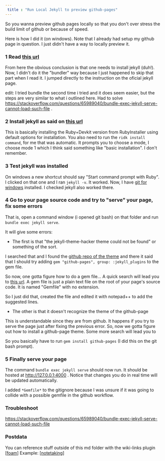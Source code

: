 ```yaml
---
 title : "Run Local Jekyll to preview github-pages"
---
```


So you wanna preview github pages locally so that you don't over stress the build limit of github or because of speed.

Here is how I did it (on windows). Note that I already had setup my github page in question. I just didn't have a way to locally preview it.

### 1 Read [this url](https://docs.github.com/en/pages/setting-up-a-github-pages-site-with-jekyll/testing-your-github-pages-site-locally-with-jekyll)

From here the obvious conclusion is that one needs to install jekyll (duh!). Now, I didn't do it the "bundler" way because I just happened to skip that part when I read it. I jumped directly to the instruction on the oficial jekyll page.

edit: I tried bundle the second time i tried and it does seem easier, but the steps are very similar to what i outlined here. Had to solve https://stackoverflow.com/questions/65989040/bundle-exec-jekyll-serve-cannot-load-such-file .

### 2 Install jekyll as said on [this url](https://jekyllrb.com/docs/installation/windows/)

This is basically installing the Ruby+Devkit version from RubyInstaller using default options for installation.
You also need to run the ```ridk install command```, for me that was automatic. It prompts you to choose a mode, I choose mode 1 which I think said something like "basic installation". I don't remember.

### 3 Test jekyll was installed
On windows a new shortcut should say "Start command prompt with Ruby". I clicked on that one and I ran ```jekyll -v```. It worked.
Now, I have [git for windows](https://gitforwindows.org/) installed. I checked jekyll also worked there.

### 4 Go to your page source code and try to "serve" your page, fix some errors
That is, open a command window (i opened git bash) on that folder and run ```bundle exec jekyll serve```.

It will give some errors:

- The first is that "the jekyll-theme-hacker theme could not be found" or something of the sort.

I searched that and I found the [github repo of the theme](https://github.com/pages-themes/hacker) and there it said that I should try adding ```gem "github-pages", group: :jekyll_plugins``` to the gem file.

So now, one gotta figure how to do a gem file... A quick search will lead you to [this url](https://stackoverflow.com/questions/30358612/how-to-create-a-gemfile). A gem file is just a plain text file on the root of your page's  source code. It is named "Gemfile" with no extension.

So I just did that, created the file and edited it with notepad++ to add the suggested lines.


- The other is that it doesn't recognize the theme of the github-page

This is understandable since they are from github. It happens if you try to serve the page just after fixing the previous error.
So, now we gotta figure out how to install a github-page theme. Some more search will lead you to 

So you basically have to run ```gem install github-pages``` (I did this on the git bash prompt).


### 5 Finally serve your page
The command ```bundle exec jekyll serve``` should now run. It should be hosted at http://127.0.0.1:4000 .
Notice that changes you do in real time will be updated automatically.  

I added `*Gemfile*` to the gitignore because I was unsure if it was going to collide with a possible gemfile in the github workflow.

### Troubleshoot

https://stackoverflow.com/questions/65989040/bundle-exec-jekyll-serve-cannot-load-such-file

### Postdata

You can reference stuff outside of this md folder with the wiki-links plugin [[foam]]
Example: [[notetaking]]


[//begin]: # "Autogenerated link references for markdown compatibility"
[foam]: ./../tutorials/foam "foam"
[notetaking]: ./../bubbles/notetaking "notetaking"
[//end]: # "Autogenerated link references"
